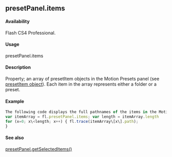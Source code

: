 ## presetPanel.items

#### Availability

Flash CS4 Professional.

#### Usage

presetPanel.items

#### Description

Property; an array of presetItem objects in the Motion Presets panel (see [presetItem object](../presetItem_object/presetItem_summary.md)). Each item in the array represents either a folder or a preset.

#### Example

```javascript
The following code displays the full pathnames of the items in the Motion Presets panel:
var itemArray = fl.presetPanel.items; var length = itemArray.length
for (x=0; x\<length; x++) { fl.trace(itemArray\[x\].path);
}

```
#### See also

[presetPanel.getSelectedItems()](../presetPanel_object/presetPane7.md)
